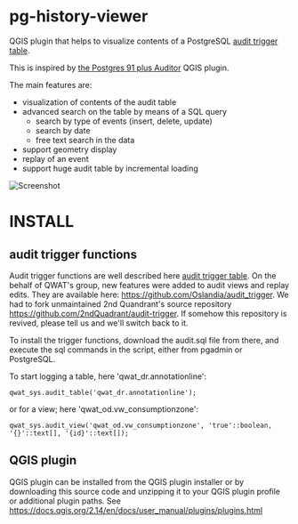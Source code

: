 # pg-history-viewer
QGIS plugin that helps to visualize contents of a PostgreSQL [audit trigger table](https://wiki.postgresql.org/wiki/Audit_trigger).

This is inspired by [the Postgres 91 plus Auditor](https://github.com/3nids/postgres91plusauditor) QGIS plugin.

The main features are:
- visualization of contents of the audit table
- advanced search on the table by means of a SQL query
  - search by type of events (insert, delete, update)
  - search by date
  - free text search in the data
- support geometry display
- replay of an event
- support huge audit table by incremental loading

![Screenshot](screenshot.png)

# INSTALL

## audit trigger functions

Audit trigger functions are well described here [audit trigger table](https://wiki.postgresql.org/wiki/Audit_trigger).
On the behalf of QWAT's group, new features were added to audit views and replay edits. They are available here:
https://github.com/Oslandia/audit_trigger. We had to fork unmaintained 2nd Quandrant's source repository https://github.com/2ndQuadrant/audit-trigger. If somehow this repository is revived, please tell us and we'll switch back to it. 

To install the trigger functions, download the audit.sql file from there, and execute the sql commands in the script, either from pgadmin or PostgreSQL.

To start logging a table, here 'qwat_dr.annotationline':

`qwat_sys.audit_table('qwat_dr.annotationline');`

or for a view; here 'qwat_od.vw_consumptionzone':

`qwat_sys.audit_view('qwat_od.vw_consumptionzone', 'true'::boolean, '{}'::text[], '{id}'::text[]);`



## QGIS plugin

QGIS plugin can be installed from the QGIS plugin installer or by downloading this source code and unzipping it to your QGIS plugin profile or additional plugin paths. See https://docs.qgis.org/2.14/en/docs/user_manual/plugins/plugins.html
